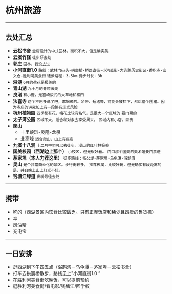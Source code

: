 # 杭州旅游
---
## 去处汇总
+ **云松书舍**
`金庸设计的中式园林，面积不大，但是确实美`
+ **云溪竹径**
`徒步好去处`
+ **郭庄**
`园林，我没去过`
+ **小河直街1.0**
`路线：武林门码头-拱宸桥-桥西直街-小河直街-大兜路历史街区-香积寺-富义仓-胜利河美食街`
`徒步路程：3.5km`
`徒步时长：3h`
+ **湘湖**
`6月的荷花是极美的`
+ **青山湖**
`九十月的青萍很美`
+ **良渚**
`有小鹿，是宫崎骏式的大草地和稻田`
+ **法喜寺**
`这个不用多说了吧，求姻缘的。吊带、短裙等，可能会被拦下，然后借个围裙。因为寺庙的讲究加上有一段路有走光风险`
+ **杭州植物园**
`四季都有花，梅花比较有名气。是很大一个区域的`
`要门票的`
+ **太子湾公园**
`区域不大，适合和对象去享受周末。`
`区域内有小店，巨贵`
+ **爬山**
    + 十里琅珰-灵隐-龙泉
    + 北高峰
    `适合爬山，山上有座庙`
+ **九溪十八涧**
`十二月中旬可以去徒步。漫山的红叶林极美`
+ **国美校园（西湖边上那个）**
`小校区，但是很好看。`
`门口那个国美的美术馆要门票进`
+ **茅家埠（本人力荐这里）**
`徒步路线：杨公堤-茅家埠-乌龟潭-浴鹄湾`
+ **吴山**
`是个非常商业化的景区。步行街较多。`
`推荐夜爬，比较好玩，但是确实有段距离的是，并且晚上山上灯光不佳。`
+ **钱塘江绿道**
`夜骑最佳去处`
---
## 携带
+ 吃的（西湖景区内饮食比较匮乏。只有正餐饭店和稀少且昂贵的售货机）
+ 伞
+ 风油精
+ 充电宝
---
## 一日安排
+ 逛西湖到下午四五点（浴鹄湾－乌龟潭－茅家埠－云松书舍）
+ 打车去拱宸桥散步，路线见上"小河直街1.0 ”
+ 在胜利河美食街吃晚饭，可以提前预约
+ 逛胜利河美食街/看电影/钱塘江/回学校

